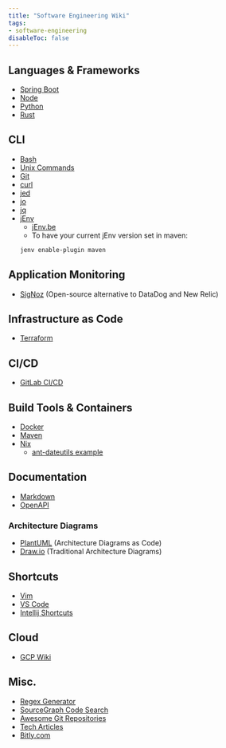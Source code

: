 ```yaml
---
title: "Software Engineering Wiki"
tags:
- software-engineering
disableToc: false
---
```


## Languages & Frameworks
- [Spring Boot](/notes/spring-boot.md)
- [Node](/notes/node.md)
- [Python](/notes/python.md)
- [Rust](42_Rust_priv.md)
## CLI
- [Bash](/notes/bash.md)
- [Unix Commands](unix-commands.md)
- [Git](/notes/git.md)
- [curl](/notes/curl.md)
- [jed](/notes/sed.md)
- [jo](/notes/jo.md)
- [jq](/notes/jq.md)
- [jEnv](https://github.com/jenv/jenv)
	- [jEnv.be](https://www.jenv.be/)
	- To have your current jEnv version set in maven:
	```bash
	jenv enable-plugin maven
	```

## Application Monitoring
- [SigNoz](https://github.com/SigNoz/signoz) (Open-source alternative to DataDog and New Relic)
## Infrastructure as Code
- [Terraform](/notes/terraform.md)
## CI/CD 
- [GitLab CI/CD](/notes/gitlab-ci-cd.md)
## Build Tools & Containers
- [Docker](/notes/Docker.md)
- [Maven](/notes/maven.md)
- [Nix](https://nixos.org/)
	- [ant-dateutils example](https://github.com/vlktomas/nix-examples/tree/master/desktop/Java/ant-dateutils)
## Documentation
- [Markdown](/notes/markdown.md)
- [OpenAPI](/notes/openapi.md)
### Architecture Diagrams
- [PlantUML](https://plantuml.com/) (Architecture Diagrams as Code)
- [Draw.io](https://app.diagrams.net/) (Traditional Architecture Diagrams)
## Shortcuts
- [Vim](/notes/vim.md)
- [VS Code](/notes/vs-code.md)
- [Intellij Shortcuts](intellij-shortcuts.md)
## Cloud
- [GCP Wiki](/notes/gcp-wiki.md)
## Misc.
- [Regex Generator](https://regex-generator.olafneumann.org/)
- [SourceGraph Code Search](https://sourcegraph.com/search)
- [Awesome Git Repositories](/notes/awesome-git-repositories.md)
- [Tech Articles](/notes/tech-articles.md)
- [Bitly.com](https://bitly.com/)